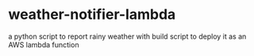 # weather-notifier-lambda
a python script to report rainy weather with build script to deploy it as an AWS lambda function
